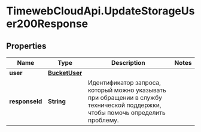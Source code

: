 # TimewebCloudApi.UpdateStorageUser200Response

## Properties

Name | Type | Description | Notes
------------ | ------------- | ------------- | -------------
**user** | [**BucketUser**](BucketUser.md) |  | 
**responseId** | **String** | Идентификатор запроса, который можно указывать при обращении в службу технической поддержки, чтобы помочь определить проблему. | 


